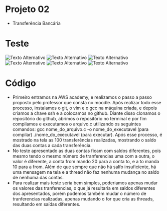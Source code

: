 # Projeto 02

- Transferência Bancária

# Teste

![Texto Alternativo]()
![Texto Alternativo]()
![Texto Alternativo]()
![Texto Alternativo]()
![Texto Alternativo]()
![Texto Alternativo]()

# Código

- Primeiro entramos na AWS academy, e realizamos o passo a passo proposto pelo professor que consta no moodle. Após realizar todo esse processo, instalamos o git, o vim e o gcc na máquina criada, e depois criamos a chave ssh e a colocamos no github. Diante disso clonamos o repositório do github, abrimos o repositório no terminal e por fim compilamos e executamos o arquivo.c utilizando os seguintes comandos: gcc nome_do_arquivo.c -o nome_do_executavel (para compilar) ./nome_do_executavel (para executar). Após esse processo, é mostrado na tela as 100 transferências realizadas, mostrando o saldo das duas contas a cada transferência.
- No teste apresentado as duas contas ficam com saldos diferentes, pois mesmo tendo o mesmo número de tranferencias uma com a outra, o valor é diferente, a conta from mando 20 para a conta to, e a to manda 10 para a from. Além de que sempre que não há salfo insuficiente, há uma mensagem na tela e a thread não faz nenhuma mudança no saldo de nenhuma das contas.
- Para realizar mais teste seria bem simples, poderiamos apenas mudar os valores das tranferencias, o que já resultaria em saldos diferentes dos apresentados, porém podemos também mudar o número de tranferencias realizadas, apenas mudando o for que cria as threads, resultando em saídas diferentes.

